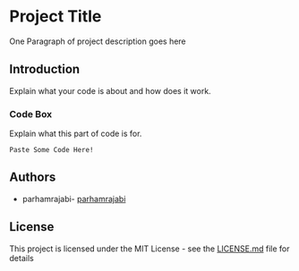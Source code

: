 # Project Title

One Paragraph of project description goes here

## Introduction

Explain what your code is about and how does it work.


### Code Box 

Explain what this part of code is for.

```
Paste Some Code Here!
```

 

## Authors

* parhamrajabi- [parhamrajabi](https://github.com/parhamrajabi)

## License

This project is licensed under the MIT License - see the [LICENSE.md](LICENSE.md) file for details